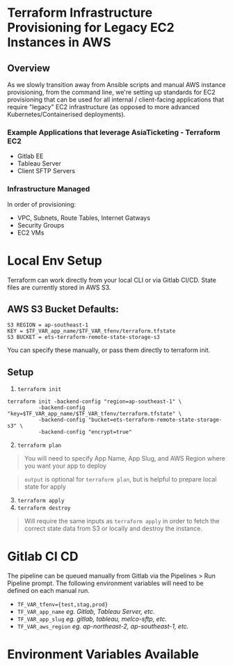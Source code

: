 # Terraform Infrastructure Provisioning for Legacy EC2 Instances in AWS

## Overview
As we slowly transition away from Ansible scripts and manual AWS instance provisioning, from the command line, we're setting up standards for EC2 provisioning that can be used for all internal / client-facing applications that require "legacy" EC2 infrastructure (as opposed to more advanced Kubernetes/Containerised deployments). 

### Example Applications that leverage AsiaTicketing - Terraform EC2
- Gitlab EE
- Tableau Server
- Client SFTP Servers

### Infrastructure Managed
In order of provisioning:

- VPC, Subnets, Route Tables, Internet Gatways
- Security Groups
- EC2 VMs

# Local Env Setup
Terraform can work directly from your local CLI or via Gitlab CI/CD. State files are currently stored in AWS S3.

## AWS S3 Bucket Defaults:
```
S3 REGION = ap-southeast-1
KEY = $TF_VAR_app_name/$TF_VAR_tfenv/terraform.tfstate
S3 BUCKET = ets-terraform-remote-state-storage-s3
```
You can specify these manually, or pass them directly to terraform init.

## Setup
1. `terraform init`
```
terraform init -backend-config "region=ap-southeast-1" \
          -backend-config "key=$TF_VAR_app_name/$TF_VAR_tfenv/terraform.tfstate" \ 
          -backend-config "bucket=ets-terraform-remote-state-storage-s3" \
          -backend-config "encrypt=true"
```
2. `terraform plan`
> You will need to specify App Name, App Slug, and AWS Region where you want your app to deploy

> `output` is optional for `terraform plan`, but is helpful to prepare local state for apply 
3. `terraform apply`
4. `terraform destroy`
> Will require the same inputs as `terraform apply` in order to fetch the correct state data from S3 or locally and destroy the instance.

# Gitlab CI CD
The pipeline can be queued manually from Gitlab via the Pipelines > Run Pipeline prompt. The following environment variables will need to be defined on each manual run.
- `TF_VAR_tfenv={test,stag,prod}`
- `TF_VAR_app_name` _eg. Gitlab, Tableau Server, etc._
- `TF_VAR_app_slug` _eg. gitlab, tableau, melco-sftp, etc._
- `TF_VAR_aws_region` _eg. ap-northeast-2, ap-southeast-1, etc._

# Environment Variables Available
